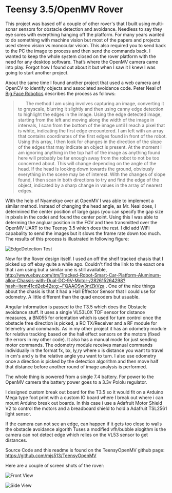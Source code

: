 # Teensy 3.5/OpenMV Rover
This project was based off a couple of other rover's that I built using multi-sonar sensors for obstacle detection and avoidance.  Needless to say they eye sores with everything hanging off the platform.  For many years wanted to do something with machine vision but most of the papers and projects used stereo vision vs monocular vision.  This also required you to send back to the PC the image to process and then send the commands back.  I wanted to keep the whole system closed on the rover platform with the need for any desktop software.  That’s where the OpenMV camera came into play.  Forgot how I found out about it but when I saw it I knew I was going to start another project.

About the same time I found another project that used a web camera and OpenCV to identify objects and associated avoidance code.  Peter Neal of [Big Face Robotics](https://bigfacerobotics.wordpress.com/2014/12/18/obstacle-detection-using-opencv/) describes the process as follows:
>&nbsp;&nbsp;&nbsp;&nbsp;&nbsp;&nbsp;The method I am using involves capturing an image, converting it to grayscale, blurring it slightly
and then using canny edge detection to highlight the edges in the image. Using the edge detected image, starting from the left and moving 
along the width of the image in intervals, I scan from the bottom of the image until I reach a pixel that is white, indicating the first 
edge encountered. I am left with an array that contains coordinates of the first edges found in front of the robot. Using this array, I 
then look for changes in the direction of the slope of the edges that may indicate an object is present. At the moment I am ignoring 
anything in the top half of the image as anything found here will probably be far enough away from the robot to not be too concerned 
about. This will change depending on the angle of the head. If the head is looking down towards the ground, obviously everything in the 
scene may be of interest. With the changes of slope found, I then scan in both directions to try and find the edge of the object, 
indicated by a sharp change in values in the array of nearest edges.

With the help of Nyamekye over at OpenMV I was able to implement a similar method.  Instead of changing the head angle, as Mr. Neal does, I determined the center position of large gaps (you can specify the gap size in pixels in the code) and found the center point.  Using this I was able to determing the angluar position in the FOV and then transmitted over the OpenMV UART to the Teensy 3.5 which does the rest.  I did add WiFi capabality to send the images but it slows the frame rate down too much.  The results of this process is illustrated in following figure:

![EdgeDetection Test](https://github.com/mjs513/TeensyOpenMV/blob/master/images/EdgeDetectionTest.png)

Now for the Rover design itself.  I used an off the shelf tracked chasis that I picked up off ebay quite a while ago.  Couldn't find the link to the exact one that i am using but a similar one is still available, http://www.ebay.com/itm/Tracked-Robot-Smart-Car-Platform-Aluminum-alloy-Chassis-with-Dual-DC-9V-Motor-/282615264298?hash=item41cd2eb42a:g:~FQAAOSw3ntZkVza .  One of the nice things about the chasis is that it had a Hall Effector Sensor that I could use for odometry.  A little different than the quad encoders but usuable.

Angular information is passed to the T3.5 which does the Obstacle avoidance stuff. It uses a single VL53L0X TOF sensor for distance measures, a BN055 for orientation which is used for turn control once the obstacle free direction is picked, a RC TX/Receiver and a RF module for telemetry and commands. As in my other project it has an odometry module for relative tracking based on the hall effect sensors on the motors (fixed the errors in my other code). It also has a manual mode for just sending motor commands. The odometry module receives manual commands individually in the format fx, bx, ly,ry where x is distance you want to travel in cm's and y is the relative angle you want to turn. I also use odometry once a direction is picked by the detection algorithm and then move half that distance before another round of image analysis is performed.

The whole thing is powered from a single 7.4 battery.  For power to the OpenMV camera the battery power goes to a 3.3v Pololu regulator.

I designed custom break out board for the T3.5 so it would fit on a Arduino Mega type foot print with a custom IO board where I break out where i can mount Arduino break out boards.  In this case i use a Adafruit Motor Shield V2 to control the motors and a breadboard shield to hold a Adafruit TSL2561 light sensor.

If the camera can not see an edge, can happen if it gets too close to walls the obstacle avoidance algorith Tuses a modified vfh/bubble alogithm is the camera can not detect edge which relies on the VL53 sensor to get distances.

Source Code and this readme is found on the TeensyOpenMV github page: https://github.com/mjs513/TeensyOpenMV

Here are a couple of screen shots of the rover:

![Front View](https://github.com/mjs513/TeensyOpenMV/blob/master/images/Rover2.png)

![Side View](https://github.com/mjs513/TeensyOpenMV/blob/master/images/Rover1.png)

